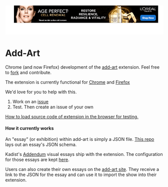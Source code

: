 ![REPLACED!](images/cover.gif)

# Add-Art

Chrome (and now Firefox) development of the [add-art][2] extension. Feel free to [fork][3] and contribute.

The extension is currently functional for [Chrome](https://chrome.google.com/webstore/detail/add-art/jplogjalofjlkendelkacpekloflkfeg) and [Firefox](https://addons.mozilla.org/en-US/firefox/addon/add-art/)

We'd love for you to help with this.

1. Work on an [issue](https://github.com/coreytegeler/add-art-chrome/issues)
2. Test. Then create an issue of your own

[How to load source code of extension in the browser for testing.](https://developer.chrome.com/extensions/getstarted#unpacked)

#### How it currently works

An "essay" (or exhibition) within add-art is simply a JSON file. [This repo](https://github.com/owise1/addendum-exhibitions) lays out an essay's JSON schema.  

Kadist's [Addendum](http://addendum.kadist.org/) visual essays ship with the extension. The configuration for those essays are kept [here](https://github.com/owise1/addendum-exhibitions). 

Users can also create their own essays on the [add-art site](http://add-art.org/essays/).  They receive a link to the JSON for the essay and can use it to import the show into their extension.

[1]: http://visitsteve.com
[2]: https://add-art.org/
[3]: https://github.com/coreytegeler/Add-Art-chrome/fork
